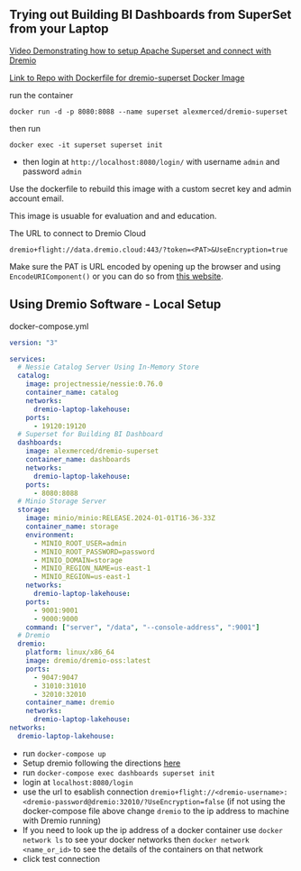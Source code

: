 ## Trying out Building BI Dashboards from SuperSet from your Laptop

[Video Demonstrating how to setup Apache Superset and connect with Dremio](https://youtu.be/604i8vaukZs)

[Link to Repo with Dockerfile for dremio-superset Docker Image](https://github.com/AlexMercedCoder/dremio-superset-docker-image)

run the container

```shell
docker run -d -p 8080:8088 --name superset alexmerced/dremio-superset
```

then run
```
docker exec -it superset superset init
```

- then login at `http://localhost:8080/login/` with username `admin` and password `admin`

Use the dockerfile to rebuild this image with a custom secret key and admin account email.

This image is usuable for evaluation and and education.

The URL to connect to Dremio Cloud

```
dremio+flight://data.dremio.cloud:443/?token=<PAT>&UseEncryption=true
```

Make sure the PAT is URL encoded by opening up the browser and using `EncodeURIComponent()` or you can do so from [this website](https://www.urlencoder.org/).

## Using Dremio Software - Local Setup

docker-compose.yml

```yml
version: "3"

services:
  # Nessie Catalog Server Using In-Memory Store
  catalog:
    image: projectnessie/nessie:0.76.0
    container_name: catalog
    networks:
      dremio-laptop-lakehouse:
    ports:
      - 19120:19120
  # Superset for Building BI Dashboard
  dashboards:
    image: alexmerced/dremio-superset
    container_name: dashboards
    networks:
      dremio-laptop-lakehouse:
    ports:
      - 8080:8088
  # Minio Storage Server
  storage:
    image: minio/minio:RELEASE.2024-01-01T16-36-33Z
    container_name: storage
    environment:
      - MINIO_ROOT_USER=admin
      - MINIO_ROOT_PASSWORD=password
      - MINIO_DOMAIN=storage
      - MINIO_REGION_NAME=us-east-1
      - MINIO_REGION=us-east-1
    networks:
      dremio-laptop-lakehouse:
    ports:
      - 9001:9001
      - 9000:9000
    command: ["server", "/data", "--console-address", ":9001"]
  # Dremio
  dremio:
    platform: linux/x86_64
    image: dremio/dremio-oss:latest
    ports:
      - 9047:9047
      - 31010:31010
      - 32010:32010
    container_name: dremio
    networks:
      dremio-laptop-lakehouse:
networks:
  dremio-laptop-lakehouse:
```
- run `docker-compose up`
- Setup dremio following the directions [here](./nessie_dremio.md)
- run `docker-compose exec dashboards superset init`
- login at `localhost:8080/login`
- use the url to esablish connection `dremio+flight://<dremio-username>:<dremio-password@dremio:32010/?UseEncryption=false` (if not using the docker-compose file above change `dremio` to the ip address to machine with Dremio running)
- If you need to look up the ip address of a docker container use `docker network ls` to see your docker networks then `docker network <name_or_id>` to see the details of the containers on that network
- click test connection
